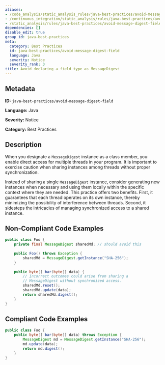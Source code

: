 ```yaml
---
aliases:
- /code_analysis/static_analysis_rules/java-best-practices/avoid-message-digest-field
- /continuous_integration/static_analysis/rules/java-best-practices/avoid-message-digest-field
- /static_analysis/rules/java-best-practices/avoid-message-digest-field
dependencies: []
disable_edit: true
group_id: java-best-practices
meta:
  category: Best Practices
  id: java-best-practices/avoid-message-digest-field
  language: Java
  severity: Notice
  severity_rank: 3
title: Avoid declaring a field type as MessageDigest
---
```

<!--  SOURCED FROM https://github.com/DataDog/datadog-static-analyzer-rule-docs -->


## Metadata
**ID:** `java-best-practices/avoid-message-digest-field`

**Language:** Java

**Severity:** Notice

**Category:** Best Practices

## Description
When you designate a `MessageDigest` instance as a class member, you enable direct access for multiple threads in your program. It is important to exercise caution when sharing instances among threads without proper synchronization.

Instead of sharing a single `MessageDigest` instance, consider generating new instances when necessary and using them locally within the specific context where they are needed. This practice offers two benefits. First, it guarantees that each thread operates on its own instance, thereby minimizing the possibility of interference between threads. Second, it sidesteps the intricacies of managing synchronized access to a shared instance.

## Non-Compliant Code Examples
```java
public class Foo {
    private final MessageDigest sharedMd; // should avoid this
    
    public Foo() throws Exception {
        sharedMd = MessageDigest.getInstance("SHA-256");
    }
    
    public byte[] bar(byte[] data) {
        // Incorrect outcomes could arise from sharing a 
        // MessageDigest without synchronized access.
        sharedMd.reset();
        sharedMd.update(data);
        return sharedMd.digest();
    }
}
```

## Compliant Code Examples
```java
public class Foo {
    public byte[] bar(byte[] data) throws Exception {
        MessageDigest md = MessageDigest.getInstance("SHA-256");
        md.update(data);
        return md.digest();
    }
}
```
